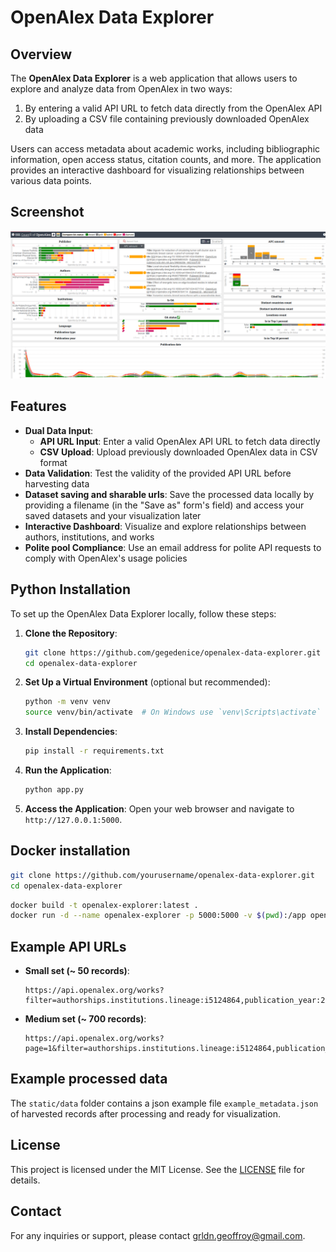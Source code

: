 # OpenAlex Data Explorer

## Overview

The **OpenAlex Data Explorer** is a web application that allows users to explore and analyze data from OpenAlex in two ways:
1. By entering a valid API URL to fetch data directly from the OpenAlex API
2. By uploading a CSV file containing previously downloaded OpenAlex data

Users can access metadata about academic works, including bibliographic information, open access status, citation counts, and more. The application provides an interactive dashboard for visualizing relationships between various data points.

## Screenshot

![screenshot](static/img/screenshot.png)

## Features

- **Dual Data Input**:
  - **API URL Input**: Enter a valid OpenAlex API URL to fetch data directly
  - **CSV Upload**: Upload previously downloaded OpenAlex data in CSV format
- **Data Validation**: Test the validity of the provided API URL before harvesting data
- **Dataset saving and sharable urls**: Save the processed data locally by providing a filename (in the "Save as" form's field) and access your saved datasets and your visualization later
- **Interactive Dashboard**: Visualize and explore relationships between authors, institutions, and works
- **Polite pool Compliance**: Use an email address for polite API requests to comply with OpenAlex's usage policies

## Python Installation

To set up the OpenAlex Data Explorer locally, follow these steps:

1. **Clone the Repository**:
   ```bash
   git clone https://github.com/gegedenice/openalex-data-explorer.git
   cd openalex-data-explorer
   ```

2. **Set Up a Virtual Environment** (optional but recommended):
   ```bash
   python -m venv venv
   source venv/bin/activate  # On Windows use `venv\Scripts\activate`
   ```

3. **Install Dependencies**:
   ```bash
   pip install -r requirements.txt
   ```

4. **Run the Application**:
   ```bash
   python app.py
   ```

5. **Access the Application**: Open your web browser and navigate to `http://127.0.0.1:5000`.

## Docker installation

```bash
git clone https://github.com/yourusername/openalex-data-explorer.git
cd openalex-data-explorer
```

```bash
docker build -t openalex-explorer:latest .
docker run -d --name openalex-explorer -p 5000:5000 -v $(pwd):/app openalex-explorer:latest
```

## Example API URLs

- **Small set (~ 50 records)**:
  ```
  https://api.openalex.org/works?filter=authorships.institutions.lineage:i5124864,publication_year:2025,authorships.institutions.lineage:i35440088
  ```

- **Medium set (~ 700 records)**:
  ```
  https://api.openalex.org/works?page=1&filter=authorships.institutions.lineage:i5124864,publication_year:2025&sort=cited_by_count:desc&per_page=10
  ```
## Example processed data

The `static/data` folder contains a json example file `example_metadata.json` of harvested records after processing and ready for visualization.

## License

This project is licensed under the MIT License. See the [LICENSE](LICENSE) file for details.

## Contact

For any inquiries or support, please contact [grldn.geoffroy@gmail.com](mailto:grldn.geoffroy@gmail.com).